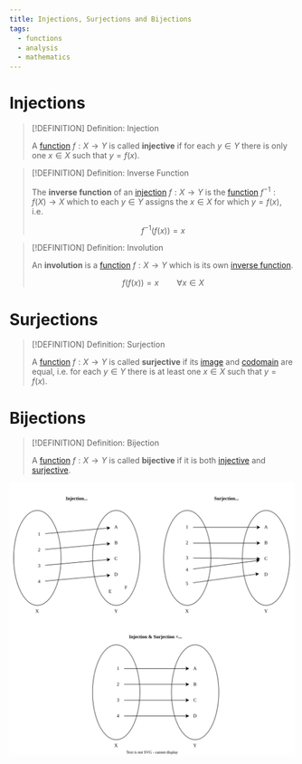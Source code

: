```yaml
---
title: Injections, Surjections and Bijections
tags:
  - functions
  - analysis
  - mathematics
---
```


# Injections

>[!DEFINITION] Definition: Injection
>
>A [function](Functions.md) $f: X \to Y$ is called **injective** if for each $y \in Y$ there is only one $x\in X$ such that $y = f(x)$.
>

>[!DEFINITION] Definition: Inverse Function
>
>The **inverse function** of an [injection](Injections,%20Surjections%20and%20Bijections.md) $f: X \to Y$ is the [function](Functions.md) $f^{-1}: f(X) \to X$ which to each $y \in Y$ assigns the $x \in X$ for which $y = f(x)$, i.e.
>
>$$
>f^{-1}(f(x)) = x
>$$
>

>[!DEFINITION] Definition: Involution
>
>An **involution** is a [function](Functions.md) $f: X \to Y$ which is its own [inverse function](Injections,%20Surjections%20and%20Bijections.md).
>
>$$
>f(f(x)) = x \qquad \forall x \in X
>$$
>

# Surjections

>[!DEFINITION] Definition: Surjection
>
>A [function](Functions.md) $f: X \to Y$ is called **surjective** if its [image](Functions.md) and [codomain](Functions.md) are equal, i.e. for each $y \in Y$ there is at least one $x \in X$ such that $y = f(x)$.
>

# Bijections

>[!DEFINITION] Definition: Bijection
>
>A [function](Functions.md) $f: X \to Y$ is called **bijective** if it is both [injective](Injections,%20Surjections%20and%20Bijections.md) and [surjective](Injections,%20Surjections%20and%20Bijections.md).
>


![Injection, Surjection, Bijection](res/Injection,%20Surjection,%20Bijection.svg)